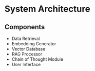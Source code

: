 # System Architecture

## Components

- Data Retrieval
- Embedding Generator
- Vector Database
- RAG Processor
- Chain of Thought Module
- User Interface
